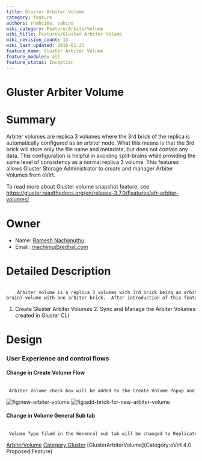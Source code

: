 ```yaml
---
title: Gluster Arbiter Volume
category: feature
authors: rnahcimu, sahina
wiki_category: Feature|ArbiterVolume
wiki_title: Features/Gluster Arbiter Volume
wiki_revision_count: 13
wiki_last_updated: 2016-01-25
feature_name: Gluster Arbiter Volume
feature_modules: all
feature_status: Inception
---
```


# Gluster Arbiter Volume

# Summary

Arbiter volumes are replica 3 volumes where the 3rd brick of the replica is automatically configured as an arbiter node. What this means is that the 3rd brick will store only the file name and metadata, but does not contain any data. This configuration is helpful in avoiding split-brains while providing the same level of consistency as a normal replica 3 volume. This features allows Gluster Storage Administrator to create and manager Arbiter Volumes from oVirt.

To read more about Gluster volume snapshot feature, see <https://gluster.readthedocs.org/en/release-3.7.0/Features/afr-arbiter-volumes/>

# Owner

*   Name: [ Ramesh Nachimuthu](User:Rnahcimu)
*   Email: <rnachimu@redhat.com>

# Detailed Description

          Arbiter volume is a replica 3 volumes with 3rd brick being an arbiter brick. Arbiter brick will store only metadata so it will not require the same storage capacity as other bricks. In a way, it helps to get the benefits of Replica 3 (specially avoiding split-brain) volume with one arbiter brick.  After introduction of this feature, user will be able to do following things from oVirt.

1. Create Gluster Arbiter Volumes 2. Sync and Manage the Arbiter Volumes created in Gluster CLI

# Design

### User Experience and control flows

#### Change in Create Volume Flow

       Arbiter Volume check box will be added to the Create Volume Popup and it will be shown when user creates a Replica Volume. Same check box will be added to Add Brick's pop up and it will be shown only in Create Volume flow with Replica Volume. Arbiter volume should be replica 3 volume and respective validation is added to Add Bricks popup.

![](new-arbiter-volume "fig:new-arbiter-volume") ![](add-brick-for-new-arbiter-volume "fig:add-brick-for-new-arbiter-volume")

#### Change in Volume General Sub tab

       Volume Type filed in the Genenral sub tab will be changed to Replicate (Arbiter) in case of Arbiter volume.

[ArbiterVolume](Category:Feature) <Category:Gluster> [GlusterArbiterVolume](Category:oVirt 4.0 Proposed Feature)
